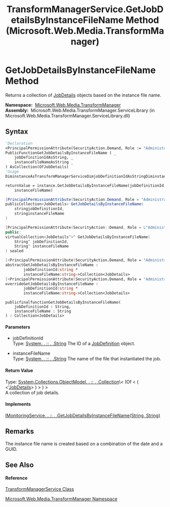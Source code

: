 ﻿---
title: TransformManagerService.GetJobDetailsByInstanceFileName Method  (Microsoft.Web.Media.TransformManager)
TOCTitle: GetJobDetailsByInstanceFileName Method
ms:assetid: M:Microsoft.Web.Media.TransformManager.TransformManagerService.GetJobDetailsByInstanceFileName(System.String,System.String)
ms:mtpsurl: https://msdn.microsoft.com/en-us/library/microsoft.web.media.transformmanager.transformmanagerservice.getjobdetailsbyinstancefilename(v=VS.90)
ms:contentKeyID: 36868660
ms.date: 06/14/2012
mtps_version: v=VS.90
f1_keywords:
- Microsoft.Web.Media.TransformManager.TransformManagerService.GetJobDetailsByInstanceFileName
dev_langs:
- CSharp
- JScript
- VB
- FSharp
- c++
api_location:
- Microsoft.Web.Media.TransformManager.ServiceLibrary.dll
api_name:
- Microsoft.Web.Media.TransformManager.TransformManagerService.GetJobDetailsByInstanceFileName
api_type:
- Managed
topic_type:
- apiref
- kbSyntax
product_family_name: VS
ROBOTS: INDEX,FOLLOW
---

# GetJobDetailsByInstanceFileName Method

Returns a collection of [JobDetails](jobdetails-class-microsoft-web-media-transformmanager.md) objects based on the instance file name.

**Namespace:**  [Microsoft.Web.Media.TransformManager](microsoft-web-media-transformmanager-namespace.md)  
**Assembly:**  Microsoft.Web.Media.TransformManager.ServiceLibrary (in Microsoft.Web.Media.TransformManager.ServiceLibrary.dll)

## Syntax

``` vb
'Declaration
<PrincipalPermissionAttribute(SecurityAction.Demand, Role := "Administrators")> _
PublicFunctionGetJobDetailsByInstanceFileName ( _
    jobDefinitionIdAsString, _
    instanceFileNameAsString _
) AsCollection(OfJobDetails)
'Usage
DiminstanceAsTransformManagerServiceDimjobDefinitionIdAsStringDiminstanceFileNameAsStringDimreturnValueAsCollection(OfJobDetails)

returnValue = instance.GetJobDetailsByInstanceFileName(jobDefinitionId, _
    instanceFileName)
```

``` csharp
[PrincipalPermissionAttribute(SecurityAction.Demand, Role = "Administrators")]
publicCollection<JobDetails> GetJobDetailsByInstanceFileName(
    stringjobDefinitionId,
    stringinstanceFileName
)
```

``` c++
[PrincipalPermissionAttribute(SecurityAction::Demand, Role = L"Administrators")]
public:
virtualCollection<JobDetails^>^ GetJobDetailsByInstanceFileName(
    String^ jobDefinitionId, 
    String^ instanceFileName
) sealed
```

``` fsharp
[<PrincipalPermissionAttribute(SecurityAction.Demand, Role = "Administrators")>]
abstractGetJobDetailsByInstanceFileName : 
        jobDefinitionId:string * 
        instanceFileName:string->Collection<JobDetails> 
[<PrincipalPermissionAttribute(SecurityAction.Demand, Role = "Administrators")>]
overrideGetJobDetailsByInstanceFileName : 
        jobDefinitionId:string * 
        instanceFileName:string->Collection<JobDetails> 
```

``` jscript
publicfinalfunctionGetJobDetailsByInstanceFileName(
    jobDefinitionId : String, 
    instanceFileName : String
) : Collection<JobDetails>
```

#### Parameters

  - jobDefinitionId  
    Type: [System. . :: . .String](https://msdn.microsoft.com/en-us/library/s1wwdcbf\(v=vs.90\))  
    The ID of a [JobDefinition](jobdefinition-class-microsoft-web-media-transformmanager.md) object.  

<!-- end list -->

  - instanceFileName  
    Type: [System. . :: . .String](https://msdn.microsoft.com/en-us/library/s1wwdcbf\(v=vs.90\))  
    The name of the file that instantiated the job.  

#### Return Value

Type: [System.Collections.ObjectModel. . :: . .Collection](https://msdn.microsoft.com/en-us/library/ms132397\(v=vs.90\))\< (Of \< ( \<'[JobDetails](jobdetails-class-microsoft-web-media-transformmanager.md)\> ) \> ) \>  
A collection of job details.  

#### Implements

[IMonitoringService. . :: . .GetJobDetailsByInstanceFileName(String, String)](imonitoringservice-getjobdetailsbyinstancefilename-method-microsoft-web-media-transformmanager.md)  

## Remarks

The instance file name is created based on a combination of the date and a GUID.

## See Also

#### Reference

[TransformManagerService Class](transformmanagerservice-class-microsoft-web-media-transformmanager.md)

[Microsoft.Web.Media.TransformManager Namespace](microsoft-web-media-transformmanager-namespace.md)

